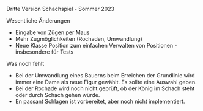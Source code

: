 Dritte Version Schachspiel - Sommer 2023

Wesentliche Änderungen
* Eingabe von Zügen per Maus
* Mehr Zugmöglichkeiten (Rochaden, Umwandlung)
* Neue Klasse Position zum einfachen Verwalten von Positionen - insbesondere für Tests

Was noch fehlt
* Bei der Umwandlung eines Bauerns beim Erreichen der Grundlinie wird immer eine Dame als neue Figur gewählt. Es sollte eine Auswahl geben. 
* Bei der Rochade wird noch nicht geprüft, ob der König im Schach steht oder durch Schach gehen würde.
* En passant Schlagen ist vorbereitet, aber noch nicht implementiert. 
